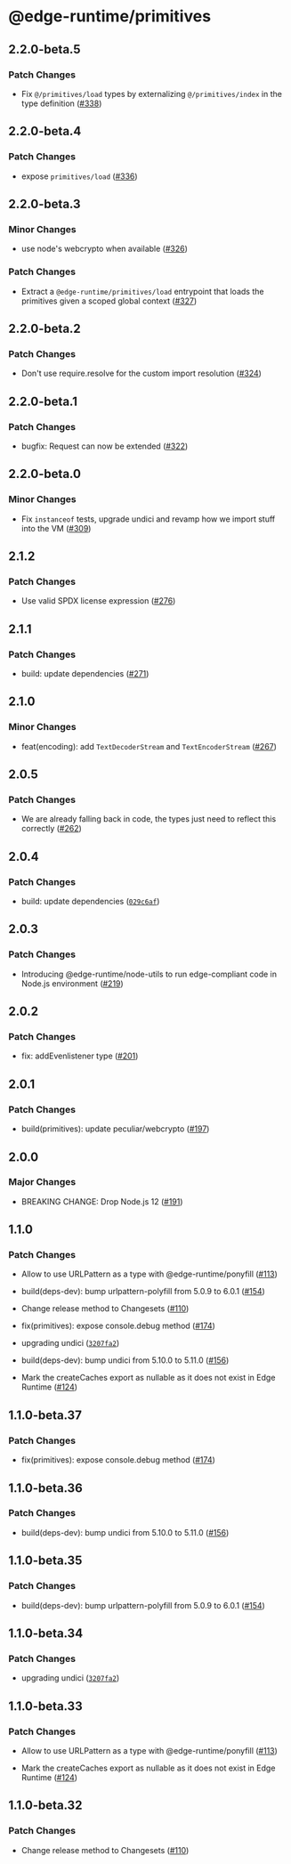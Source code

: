 # @edge-runtime/primitives

## 2.2.0-beta.5

### Patch Changes

- Fix `@/primitives/load` types by externalizing `@/primitives/index` in the type definition ([#338](https://github.com/vercel/edge-runtime/pull/338))

## 2.2.0-beta.4

### Patch Changes

- expose `primitives/load` ([#336](https://github.com/vercel/edge-runtime/pull/336))

## 2.2.0-beta.3

### Minor Changes

- use node's webcrypto when available ([#326](https://github.com/vercel/edge-runtime/pull/326))

### Patch Changes

- Extract a `@edge-runtime/primitives/load` entrypoint that loads the primitives given a scoped global context ([#327](https://github.com/vercel/edge-runtime/pull/327))

## 2.2.0-beta.2

### Patch Changes

- Don't use require.resolve for the custom import resolution ([#324](https://github.com/vercel/edge-runtime/pull/324))

## 2.2.0-beta.1

### Patch Changes

- bugfix: Request can now be extended ([#322](https://github.com/vercel/edge-runtime/pull/322))

## 2.2.0-beta.0

### Minor Changes

- Fix `instanceof` tests, upgrade undici and revamp how we import stuff into the VM ([#309](https://github.com/vercel/edge-runtime/pull/309))

## 2.1.2

### Patch Changes

- Use valid SPDX license expression ([#276](https://github.com/vercel/edge-runtime/pull/276))

## 2.1.1

### Patch Changes

- build: update dependencies ([#271](https://github.com/vercel/edge-runtime/pull/271))

## 2.1.0

### Minor Changes

- feat(encoding): add `TextDecoderStream` and `TextEncoderStream` ([#267](https://github.com/vercel/edge-runtime/pull/267))

## 2.0.5

### Patch Changes

- We are already falling back in code, the types just need to reflect this correctly ([#262](https://github.com/vercel/edge-runtime/pull/262))

## 2.0.4

### Patch Changes

- build: update dependencies ([`029c6af`](https://github.com/vercel/edge-runtime/commit/029c6afe2b1a56a1c105663de6b0d6715a7b4f0a))

## 2.0.3

### Patch Changes

- Introducing @edge-runtime/node-utils to run edge-compliant code in Node.js environment ([#219](https://github.com/vercel/edge-runtime/pull/219))

## 2.0.2

### Patch Changes

- fix: addEvenlistener type ([#201](https://github.com/vercel/edge-runtime/pull/201))

## 2.0.1

### Patch Changes

- build(primitives): update peculiar/webcrypto ([#197](https://github.com/vercel/edge-runtime/pull/197))

## 2.0.0

### Major Changes

- BREAKING CHANGE: Drop Node.js 12 ([#191](https://github.com/vercel/edge-runtime/pull/191))

## 1.1.0

### Patch Changes

- Allow to use URLPattern as a type with @edge-runtime/ponyfill ([#113](https://github.com/vercel/edge-runtime/pull/113))

- build(deps-dev): bump urlpattern-polyfill from 5.0.9 to 6.0.1 ([#154](https://github.com/vercel/edge-runtime/pull/154))

- Change release method to Changesets ([#110](https://github.com/vercel/edge-runtime/pull/110))

- fix(primitives): expose console.debug method ([#174](https://github.com/vercel/edge-runtime/pull/174))

- upgrading undici ([`3207fa2`](https://github.com/vercel/edge-runtime/commit/3207fa224783fecc70ac63aef4cd49a8404ecbc0))

- build(deps-dev): bump undici from 5.10.0 to 5.11.0 ([#156](https://github.com/vercel/edge-runtime/pull/156))

- Mark the createCaches export as nullable as it does not exist in Edge Runtime ([#124](https://github.com/vercel/edge-runtime/pull/124))

## 1.1.0-beta.37

### Patch Changes

- fix(primitives): expose console.debug method ([#174](https://github.com/vercel/edge-runtime/pull/174))

## 1.1.0-beta.36

### Patch Changes

- build(deps-dev): bump undici from 5.10.0 to 5.11.0 ([#156](https://github.com/vercel/edge-runtime/pull/156))

## 1.1.0-beta.35

### Patch Changes

- build(deps-dev): bump urlpattern-polyfill from 5.0.9 to 6.0.1 ([#154](https://github.com/vercel/edge-runtime/pull/154))

## 1.1.0-beta.34

### Patch Changes

- upgrading undici ([`3207fa2`](https://github.com/vercel/edge-runtime/commit/3207fa224783fecc70ac63aef4cd49a8404ecbc0))

## 1.1.0-beta.33

### Patch Changes

- Allow to use URLPattern as a type with @edge-runtime/ponyfill ([#113](https://github.com/vercel/edge-runtime/pull/113))

* Mark the createCaches export as nullable as it does not exist in Edge Runtime ([#124](https://github.com/vercel/edge-runtime/pull/124))

## 1.1.0-beta.32

### Patch Changes

- Change release method to Changesets ([#110](https://github.com/vercel/edge-runtime/pull/110))

